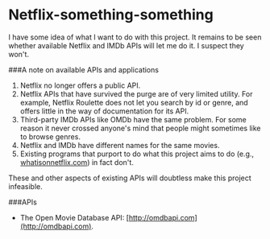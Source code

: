# Netflix-something-something
I have some idea of what I want to do with this project. It remains to be seen whether available Netflix and IMDb APIs will let me do it. I suspect they won't.

###A note on available APIs and applications

1. Netflix no longer offers a public API.
2. Netflix APIs that have survived the purge are of very limited utility. For example, Netflix Roulette does not let you search by id or genre, and offers little in the way of documentation for its API.  
3. Third-party IMDb APIs like OMDb have the same problem. For some reason it never crossed anyone's mind that people might sometimes like to browse genres.
5. Netflix and IMDb have different names for the same movies.
6. Existing programs that purport to do what this project aims to do (e.g., [whatisonnetflix.com](http://whatisonnetflix.com)) in fact don't.

These and other aspects of existing APIs will doubtless make this project infeasible.

###APIs
* The Open Movie Database API: [http://omdbapi.com](http://omdbapi.com).
